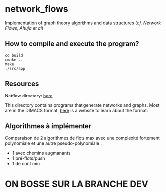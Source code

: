 # network_flows

Implementation of graph theory algorithms and data structures (*cf. Network Flows, Ahuja et al*)

## How to compile and execute the program?

```shell
cd build
cmake ..
make
./src/app
```

## Resources

Netflow directory: [here](http://archive.dimacs.rutgers.edu/pub/netflow/generators/network/)

This directory contains programs that generate networks and graphs.
Most are in the DIMACS format, [here](http://lpsolve.sourceforge.net/5.5/DIMACS_maxf.htm) is a website to learn about the format.

## Algorithmes à implémenter

Comparaison de 2 algorithmes de flots max avec une complexité fortement polynomiale et une autre pseudo-polynomiale :

- 1 avec chemins augmanants
- 1 pré-flots/push
- 1 de coût min

# ON BOSSE SUR LA BRANCHE DEV
